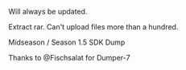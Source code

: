 Will always be updated.

Extract rar. Can't upload files more than a hundred.

Midseason / Season 1.5 SDK Dump

Thanks to @Fischsalat for Dumper-7



